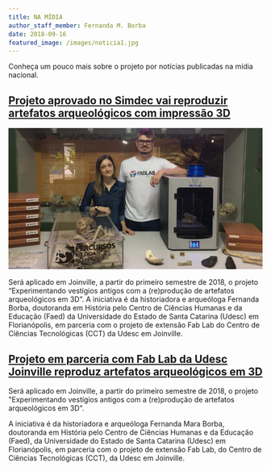 ```yaml
---
title: NA MÍDIA
author_staff_member: Fernanda M. Borba
date: 2018-09-16
featured_image: /images/noticia1.jpg
---
```


Conheça um pouco mais sobre o projeto por notícias publicadas na mídia nacional.

<h2>
<a href="https://omirantejoinville.com.br/2017/11/24/projeto-aprovado-no-simdec-vai-reproduzir-artefatos-arqueologicos-com-impressao-3d/">Projeto aprovado no Simdec vai reproduzir artefatos arqueológicos com impressão 3D</a>
</h2>

<center><img src="/images/noticia1.jpg" /></center>
<p>Será aplicado em Joinville, a partir do primeiro semestre de 2018, o projeto “Experimentando vestígios antigos com a (re)produção de artefatos arqueológicos em 3D”. A iniciativa é da historiadora e arqueóloga Fernanda Borba, doutoranda em História pelo Centro de Ciências Humanas e da Educação (Faed) da Universidade do Estado de Santa Catarina (Udesc) em Florianópolis, em parceria com o projeto de extensão Fab Lab do Centro de Ciências Tecnológicas (CCT) da Udesc em Joinville.</p>


<h2>
<a href="https://www.udesc.br/noticia/projeto_em_parceria_com_fab_lab_da_udesc_joinville_reproduz_artefatos_arqueologicos_em_3d">Projeto em parceria com Fab Lab da Udesc Joinville reproduz artefatos arqueológicos em 3D</a>
</h2>

<p>
Será aplicado em Joinville, a partir do primeiro semestre de 2018, o projeto "Experimentando vestígios antigos com a (re)produção de artefatos arqueológicos em 3D".
</p>

<p>
A iniciativa é da historiadora e arqueóloga Fernanda Mara Borba, doutoranda em História pelo Centro de Ciências Humanas e da Educação (Faed), da Universidade do Estado de Santa Catarina (Udesc) em Florianópolis, em parceria com o projeto de extensão Fab Lab, do Centro de Ciências Tecnológicas (CCT), da Udesc em Joinville.
</p>
